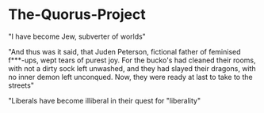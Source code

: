 # The-Quorus-Project
"I have become Jew, subverter of worlds" 

"And thus was it said, that Juden Peterson, fictional father of feminised f***-ups, wept tears of purest joy. For the bucko's had cleaned their rooms, with not a dirty sock left unwashed, and they had slayed their dragons, with no inner demon left unconqued. Now, they were ready at last to take to the streets"

"Liberals have become illiberal in their quest for "liberality"
